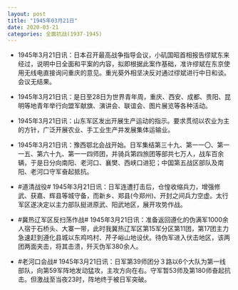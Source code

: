 ```yaml
---
layout: post
title: "1945年03月21日"
date: 2020-03-21
categories: 全面抗战(1937-1945)
---
```


<meta name="referrer" content="no-referrer" />

- 1945年3月21日讯：日本召开最高战争指导会议，小矶国昭首相报告缪斌东来经过，说明中日全面和平案的内容，拟即根据此案作基础，准许缪斌在东京使用无线电直接询问重庆的意见。重光葵外相坚决反对通过缪斌进行中日和谈。会议无结果。 

- 1945年3月21日讯：是日至28日为世界青年周，重庆、西安、成都、贵阳、昆明等地青年举行向盟军献旗、演讲会、联谊会、图片展览等各种活动。 

- 1945年3月21日讯：山东军区发出开展生产运动的指示。要求贯彻以农业为主的方针，广泛开展农业、手工业生产并发展集体运输业。 

- 1945年3月21日讯：豫西鄂北会战开始。日军集结第三十九、第一一〇、第一一五、第六十九、第一一四师团，并骑兵第四旅团等部共七万人，战车百余辆，于是日分向南阳、老河口、襄樊、西峡口进犯；中国第五战区部队及南阳、老河口守军奋起抵抗。 

- #道清战役# 1945年3月21日讯：日军连遭打击后，仓惶收缩兵力，增强修武、获嘉、辉县等城守备，而新乡、郑县(今郑州)、开封之间兵力空虚。太行军区遂决定以主力部队挺进原武、阳武地区，展开攻势作战。 

- #冀热辽军区反扫荡作战# 1945年3月21日讯：准备返回遵化的伪满军1000余人宿于石桥头、大寨一带，此时我冀热辽军区第15军分区第11团，第17团主力急速赶到遵化县城以东鸡呜村、芹子峪山地设伏。待伪军进入伏击地区，该两团两面夹击，将其击溃，歼灭伪军380余人。 

- #老河口会战# 1945年3月21日讯：日军第39师团分３路以6个大队为第一线部队，向第59军阵地发动猛攻，主攻方向在右。守军暂53师及第180师奋起抗击。但激战至当夜23时，阵地终于被日军突破。 

